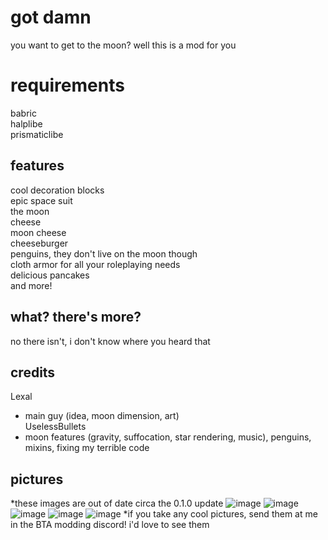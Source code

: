 # got damn
you want to get to the moon? well this is a mod for you
# requirements
babric\
halplibe\
prismaticlibe
## features
cool decoration blocks\
epic space suit\
the moon\
cheese\
moon cheese\
cheeseburger\
penguins, they don't live on the moon though\
cloth armor for all your roleplaying needs\
delicious pancakes\
and more!
## what? there's more?
no there isn't, i don't know where you heard that
## credits
Lexal
- main guy (idea, moon dimension, art)\
UselessBullets
- moon features (gravity, suffocation, star rendering, music), penguins, mixins, fixing my terrible code
## pictures
*these images are out of date circa the 0.1.0 update
![image](https://github.com/Lexal1/BTBTA/assets/86933786/4804aa34-8e8c-4411-a8e2-0ae5da632954)
![image](https://github.com/Lexal1/BTBTA/assets/86933786/b9f1d0e6-8722-4553-b2bc-3e53ad9359fa)
![image](https://github.com/Lexal1/BTBTA/assets/86933786/272a64f5-cbfc-473e-95de-9acdbda9551b)
![image](https://github.com/Lexal1/BTBTA/assets/86933786/2018c9fd-092c-4f8a-85eb-ec1ac4f7f553)
![image](https://github.com/Lexal1/BTBTA/assets/86933786/57df9374-2516-4bc9-bb16-aafff93b814a)
*if you take any cool pictures, send them at me in the BTA modding discord! i'd love to see them

